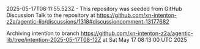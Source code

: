  2025-05-17T08:11:55.523Z - This repository was seeded from GitHub Discussion Talk to the repository at https://github.com/xn-intenton-z2a/agentic-lib/discussions/1318#discussioncomment-13177682

Archiving intentïon to branch https://github.com/xn-intenton-z2a/agentic-lib/tree/intention-2025-05-17T08-12Z at Sat May 17 08:13:00 UTC 2025
